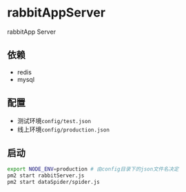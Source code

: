 # rabbitAppServer
rabbitApp Server

## 依赖
* redis
* mysql

## 配置
* 测试环境`config/test.json`
* 线上环境`config/production.json`

## 启动
```bash
export NODE_ENV=production # 由config目录下的json文件名决定
pm2 start rabbitServer.js
pm2 start dataSpider/spider.js
```
